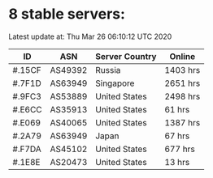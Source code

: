 # 8 stable servers:

Latest update at: Thu Mar 26 06:10:12 UTC 2020

| ID | ASN | Server Country | Online |
| -- | --- | -------------- | ------ |
| #.15CF | AS49392 | Russia | 1403 hrs |
| #.7F1D | AS63949 | Singapore | 2651 hrs |
| #.9FC3 | AS53889 | United States | 2498 hrs |
| #.E6CC | AS35913 | United States | 61 hrs |
| #.E069 | AS40065 | United States | 1387 hrs |
| #.2A79 | AS63949 | Japan | 67 hrs |
| #.F7DA | AS45102 | United States | 677 hrs |
| #.1E8E | AS20473 | United States | 13 hrs |

